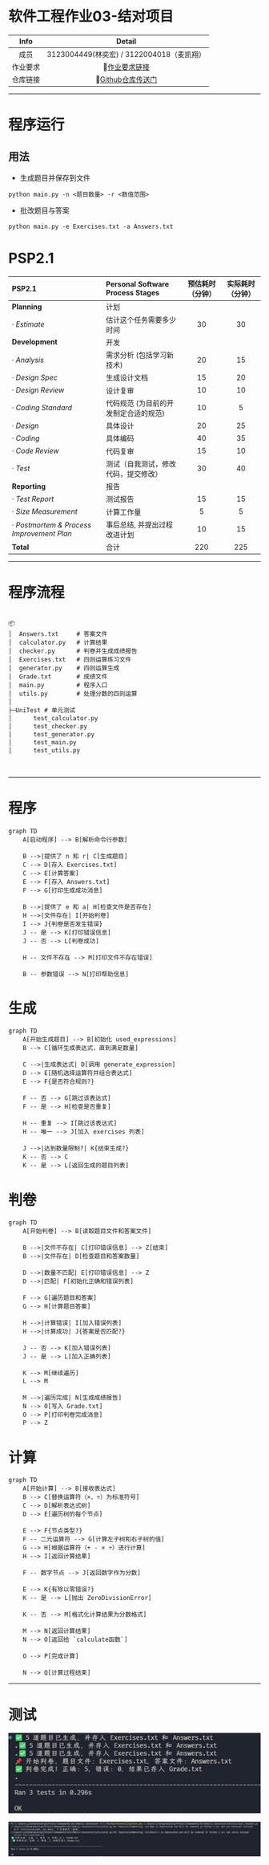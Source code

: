 # 软件工程作业03-结对项目

| Info |                         Detail                          |
|:----:|:-------------------------------------------------------:|
|  成员  |              3123004449(林奕宏) / 3122004018（麦凯翔）       | 
| 作业要求 | 🔗[作业要求链接](https://edu.cnblogs.com/campus/gdgy/SoftwareEngineeringClassof2023/homework/13326) |
| 仓库链接 | 🔗[Github仓库传送门](https://github.com/MikeMak123/Arithmetic-Generator) |

---

# 程序运行

## 用法
- 生成题目并保存到文件
```shell
python main.py -n <题目数量> -r <数值范围>
```
- 批改题目与答案
```shell
python main.py -e Exercises.txt -a Answers.txt
```


# PSP2.1

| PSP2.1                                    | Personal Software Process Stages                 | 预估耗时（分钟） | 实际耗时（分钟） |
|:------------------------------------------|:-------------------------------------------------|:----------------:|:----------------:|
| **Planning**                              | 计划                                             |                  |                  |
| · _Estimate_                              | 估计这个任务需要多少时间                           |       30       |       30       |
| **Development**                           | 开发                                             |                  |                  |
| · _Analysis_                              | 需求分析 (包括学习新技术)                         |       20       |       15       |
| · _Design Spec_                           | 生成设计文档                                     |       15       |       20       |
| · _Design Review_                         | 设计复审                                         |       10       |       10       |
| · _Coding Standard_                       | 代码规范 (为目前的开发制定合适的规范)               |       10       |        5       |
| · _Design_                                | 具体设计                                         |       20       |       25       |
| · _Coding_                                | 具体编码                                         |       40       |       35       |
| · _Code Review_                           | 代码复审                                         |       15       |       10       |
| · _Test_                                  | 测试（自我测试，修改代码，提交修改）               |       30       |       40       |
| **Reporting**                             | 报告                                             |                  |                  |
| · _Test Report_                           | 测试报告                                         |       15       |       15       |
| · _Size Measurement_                      | 计算工作量                                       |        5       |        5       |
| · _Postmortem & Process Improvement Plan_ | 事后总结, 并提出过程改进计划                      |       10       |       15       |
| **Total**                                 | 合计                                             |      220       |      225       |


---

# 程序流程

```shell

📦
│  Answers.txt     # 答案文件
│  calculator.py   # 计算结果
│  checker.py      # 判卷并生成成绩报告
│  Exercises.txt   # 四则运算练习文件
│  generator.py    # 四则运算生成
│  Grade.txt       # 成绩文件
│  main.py         # 程序入口
│  utils.py        # 处理分数的四则运算
│
├─UniTest # 单元测试
│      test_calculator.py 
│      test_checker.py
│      test_generator.py
│      test_main.py
│      test_utils.py



```

---

# 程序

```mermaid
graph TD
    A[启动程序] --> B[解析命令行参数]

    B -->|提供了 n 和 r| C[生成题目]
    C --> D[存入 Exercises.txt]
    C --> E[计算答案]
    E --> F[存入 Answers.txt]
    F --> G[打印生成成功消息]

    B -->|提供了 e 和 a| H[检查文件是否存在]
    H -->|文件存在| I[开始判卷]
    I --> J{判卷是否发生错误}
    J -- 是 --> K[打印错误信息]
    J -- 否 --> L[判卷成功]

    H -- 文件不存在 --> M[打印文件不存在错误]

    B -- 参数错误 --> N[打印帮助信息]
```


# 生成

```mermaid
graph TD
    A[开始生成题目] --> B[初始化 used_expressions]
    B --> C[循环生成表达式，直到满足数量]
    
    C -->|生成表达式| D[调用 generate_expression]
    D --> E[随机选择运算符并组合表达式]
    E --> F{是否符合规则?}
    
    F -- 否 --> G[跳过该表达式]
    F -- 是 --> H[检查是否重复]
    
    H -- 重复 --> I[跳过该表达式]
    H -- 唯一 --> J[加入 exercises 列表]

    J -->|达到数量限制?| K{结束生成?}
    K -- 否 --> C
    K -- 是 --> L[返回生成的题目列表]
```

# 判卷

```mermaid
graph TD
    A[开始判卷] --> B[读取题目文件和答案文件]

    B -->|文件不存在| C[打印错误信息] --> Z[结束]
    B -->|文件存在| D[检查题目和答案数量]

    D -->|数量不匹配| E[打印错误信息] --> Z
    D -->|匹配| F[初始化正确和错误列表]

    F --> G[遍历题目和答案]
    G --> H[计算题目答案]
    
    H -->|计算错误| I[加入错误列表]
    H -->|计算成功| J{答案是否匹配?}

    J -- 否 --> K[加入错误列表]
    J -- 是 --> L[加入正确列表]

    K --> M[继续遍历]
    L --> M

    M -->|遍历完成| N[生成成绩报告]
    N --> O[写入 Grade.txt]
    O --> P[打印判卷完成消息]
    P --> Z
```

# 计算

```mermaid
graph TD
    A[开始计算] --> B[接收表达式]
    B --> C[替换运算符（×、÷）为标准符号]
    C --> D[解析表达式树]
    D --> E[遍历树的每个节点]

    E --> F{节点类型?}
    F -- 二元运算符 --> G[计算左子树和右子树的值]
    G --> H[根据运算符（+ - × ÷）进行计算]
    H --> I[返回计算结果]

    F -- 数字节点 --> J[返回数字作为分数]

    E --> K{有除以零错误?}
    K -- 是 --> L[抛出 ZeroDivisionError]

    K -- 否 --> M[格式化计算结果为分数格式]

    M --> N[返回计算结果]
    N --> O[返回给 `calculate函数`]

    O --> P[完成计算]

    N --> Q[计算过程结束]
```
---

# 测试

![](./Assets/maintest.png)

![](./Assets/testchecker.png)

